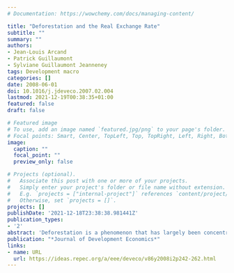 ```yaml
---
# Documentation: https://wowchemy.com/docs/managing-content/

title: "Deforestation and the Real Exchange Rate"
subtitle: ""
summary: ""
authors:
- Jean-Louis Arcand
- Patrick Guillaumont
- Sylviane Guillaumont Jeanneney
tags: Development macro
categories: []
date: 2008-06-01
doi: 10.1016/j.jdeveco.2007.02.004
lastmod: 2021-12-19T00:38:35+01:00
featured: false
draft: false

# Featured image
# To use, add an image named `featured.jpg/png` to your page's folder.
# Focal points: Smart, Center, TopLeft, Top, TopRight, Left, Right, BottomLeft, Bottom, BottomRight.
image:
  caption: ""
  focal_point: ""
  preview_only: false

# Projects (optional).
#   Associate this post with one or more of your projects.
#   Simply enter your project's folder or file name without extension.
#   E.g. `projects = ["internal-project"]` references `content/project/deep-learning/index.md`.
#   Otherwise, set `projects = []`.
projects: []
publishDate: '2021-12-18T23:38:38.981441Z'
publication_types:
- '2'
abstract: 'Deforestation is a phenomenon that has largely been concentrated in the developing world. We construct a theoretical model of deforestation that focuses on the factors affecting the incentives to transform forested land into agricultural land. We show that: (i) lower discount rates and stronger institutions decrease deforestation; (ii) a depreciation in the real exchange rate increases deforestation in developing countries whereas the opposite obtains in developed countries; (iii) paradoxically, better institutions may exacerbate the deleterious impact of a depreciation in developing countries. These hypotheses are tested on an annual sample of 101 countries over the 1961-1988 period, and are not rejected by the data. Our results suggest that short-term macroeconomic policy, institutional factors, and the interaction between the two, are potentially important determinants of environmental outcomes.'
publication: "*Journal of Development Economics*"
links:
- name: URL
  url: https://ideas.repec.org/a/eee/deveco/v86y2008i2p242-262.html
---
```

